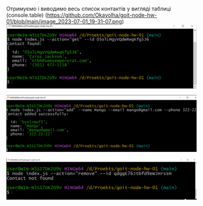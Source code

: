 
Отримуємо і виводимо весь список контактів у вигляді таблиці (console.table)
(https://github.com/Okayolha/goit-node-hw-01/blob/main/image_2023-07-01_19-31-07.png)
![Image alt](https://github.com/Okayolha/goit-node-hw-01/blob/main/image_2023-07-01_19-34-55.png)

![Image alt](https://github.com/Okayolha/goit-node-hw-01/blob/main/image_2023-07-01_19-37-00.png)

![Image alt](https://github.com/Okayolha/goit-node-hw-01/blob/main/image_2023-07-01_19-39-17.png)

